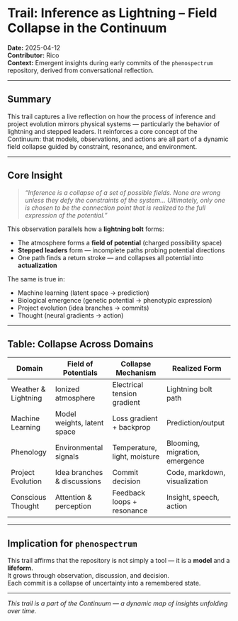 # Trail: Inference as Lightning – Field Collapse in the Continuum

**Date:** 2025-04-12  
**Contributor:** Rico  
**Context:** Emergent insights during early commits of the `phenospectrum` repository, derived from conversational reflection.

---

## Summary

This trail captures a live reflection on how the process of inference and project evolution mirrors physical systems — particularly the behavior of lightning and stepped leaders. It reinforces a core concept of the Continuum: that models, observations, and actions are all part of a dynamic field collapse guided by constraint, resonance, and environment.

---

## Core Insight

> *“Inference is a collapse of a set of possible fields. None are wrong unless they defy the constraints of the system... Ultimately, only one is chosen to be the connection point that is realized to the full expression of the potential.”*

This observation parallels how a **lightning bolt** forms:

- The atmosphere forms a **field of potential** (charged possibility space)
- **Stepped leaders** form — incomplete paths probing potential directions
- One path finds a return stroke — and collapses all potential into **actualization**

The same is true in:
- Machine learning (latent space → prediction)
- Biological emergence (genetic potential → phenotypic expression)
- Project evolution (idea branches → commits)
- Thought (neural gradients → action)

---

## Table: Collapse Across Domains

| Domain              | Field of Potentials           | Collapse Mechanism           | Realized Form                        |
|---------------------|-------------------------------|-------------------------------|--------------------------------------|
| Weather & Lightning | Ionized atmosphere            | Electrical tension gradient   | Lightning bolt path                  |
| Machine Learning    | Model weights, latent space   | Loss gradient + backprop      | Prediction/output                    |
| Phenology           | Environmental signals         | Temperature, light, moisture  | Blooming, migration, emergence       |
| Project Evolution   | Idea branches & discussions   | Commit decision               | Code, markdown, visualization        |
| Conscious Thought   | Attention & perception        | Feedback loops + resonance    | Insight, speech, action              |

---

## Implication for `phenospectrum`

This trail affirms that the repository is not simply a tool — it is a **model** and a **lifeform**.  
It grows through observation, discussion, and decision.  
Each commit is a collapse of uncertainty into a remembered state.

---

*This trail is a part of the Continuum — a dynamic map of insights unfolding over time.*
